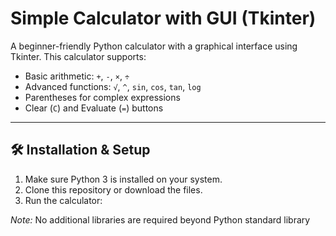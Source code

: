 # Simple Calculator with GUI (Tkinter)

A beginner-friendly Python calculator with a graphical interface using Tkinter. This calculator supports:

- Basic arithmetic: `+`, `-`, `×`, `÷`
- Advanced functions: `√`, `^`, `sin`, `cos`, `tan`, `log`
- Parentheses for complex expressions
- Clear (`C`) and Evaluate (`=`) buttons

---

## 🛠 Installation & Setup

1. Make sure Python 3 is installed on your system.
2. Clone this repository or download the files.
3. Run the calculator:

*Note:* No additional libraries are required beyond Python standard library
